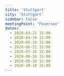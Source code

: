 ```yaml
---
title: 'Stuttgart'
city: 'Stuttgart'
sidebar: false
meetingPoint: 'Feuersee'
dates:
  - 2020-03-22 15:00
  - 2020-04-19 15:00
  - 2020-05-10 15:00
  - 2020-06-21 15:00
  - 2020-07-26 15:00
  - 2020-08-16 15:00
  - 2020-09-20 15:00
  - 2020-10-18 15:00
---
```


<City/>
